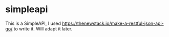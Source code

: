 # simpleapi

This is a SimpleAPI, I used https://thenewstack.io/make-a-restful-json-api-go/ to write it. Will adapt it later.
